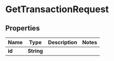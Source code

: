 

# GetTransactionRequest


## Properties

| Name | Type | Description | Notes |
|------------ | ------------- | ------------- | -------------|
|**id** | **String** |  |  |



